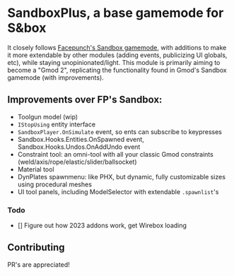 # SandboxPlus, a base gamemode for S&box

It closely follows [Facepunch's Sandbox gamemode](https://github.com/Facepunch/sandbox), with additions to make it more extendable by other modules (adding events, publicizing UI globals, etc), while staying unopinionated/light. This module is primarily aiming to become a "Gmod 2", replicating the functionality found in Gmod's Sandbox gamemode (with improvements).

## Improvements over FP's Sandbox:

- Toolgun model (wip)
- `IStopUsing` entity interface
- `SandboxPlayer.OnSimulate` event, so ents can subscribe to keypresses
- Sandbox.Hooks.Entities.OnSpawned event, Sandbox.Hooks.Undos.OnAddUndo event
- Constraint tool: an omni-tool with all your classic Gmod constraints (weld/axis/rope/elastic/slider/ballsocket)
- Material tool
- DynPlates spawnmenu: like PHX, but dynamic, fully customizable sizes using procedural meshes
- UI tool panels, including ModelSelector with extendable `.spawnlist`'s

### Todo

- [] Figure out how 2023 addons work, get Wirebox loading

## Contributing

PR's are appreciated!
